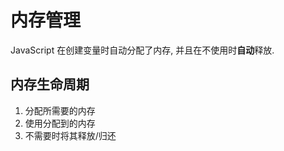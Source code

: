 # 内存管理

JavaScript 在创建变量时自动分配了内存, 并且在不使用时**自动**释放.

## 内存生命周期

1. 分配所需要的内存
2. 使用分配到的内存
3. 不需要时将其释放/归还
